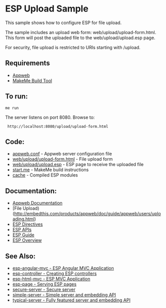 ESP Upload Sample
===

This sample shows how to configure ESP for file upload.

The sample includes an upload web form: web/upload/upload-form.html. This form will
post the uploaded file to the web/upload/upload.esp page.

For security, file upload is restricted to URIs starting with /upload.

Requirements
---
* [Appweb](http://embedthis.com/downloads/appweb/download.esp)
* [MakeMe Build Tool](http://embedthis.com/downloads/me/download.esp)

To run:
---
    me run

The server listens on port 8080. Browse to: 
 
     http://localhost:8080/upload/upload-form.html

Code:
---
* [appweb.conf](appweb.conf) - Appweb server configuration file
* [web/upload/upload-form.html](web/upload/upload-form.html) - File upload form
* [web/upload/upload.esp](web/upload/upload.esp) - ESP page to receive the uploaded file
* [start.me](start.me) - MakeMe build instructions
* [cache](cache) - Compiled ESP modules

Documentation:
---
* [Appweb Documentation](http://embedthis.com/products/appweb/doc/index.html)
* [File Upload)(http://embedthis.com/products/appweb/doc/guide/appweb/users/uploading.html)
* [ESP Directives](http://embedthis.com/products/appweb/doc/guide/appweb/users/dir/esp.html)
* [ESP APIs](http://embedthis.com/products/appweb/doc/api/esp.html)
* [ESP Guide](http://embedthis.com/products/appweb/doc/guide/esp/users/index.html)
* [ESP Overview](http://embedthis.com/products/appweb/doc/guide/esp/users/using.html)

See Also:
---
* [esp-angular-mvc - ESP Angular MVC Application](../esp-angular-mvc/README.md)
* [esp-controller - Creating ESP controllers](../esp-controller/README.md)
* [esp-html-mvc - ESP MVC Application](../esp-html-mvc/README.md)
* [esp-page - Serving ESP pages](../esp-page/README.md)
* [secure-server - Secure server](../secure-server/README.md)
* [simple-server - Simple server and embedding API](../simple-server/README.md)
* [typical-server - Fully featured server and embedding API](../typical-server/README.md)
